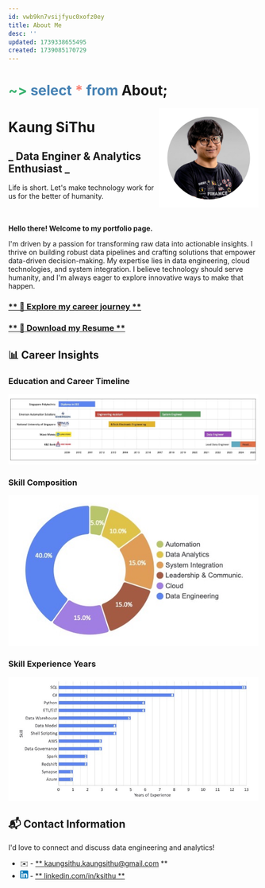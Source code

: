 ```yaml
---
id: vwb9kn7vsijfyuc0xofz0ey
title: About Me
desc: ''
updated: 1739338655495
created: 1739085170729
---
```

# <span style="color:MediumSeaGreen">~></span> <span style="color:SteelBlue">select</span> <span style="color:Salmon">*</span> <span style="color:SteelBlue">from</span> **About;**

<img src="/assets/images/profile-picture.png" style="width:200px; height:200px; float:right;" />

# Kaung SiThu  
## _ Data Enginer & Analytics Enthusiast _
Life is short. Let's make technology work for us for the better of humanity.  

<br/><br/>
**Hello there! Welcome to my portfolio page.**  

I'm driven by a passion for transforming raw data into actionable insights. I thrive on building robust data pipelines and crafting solutions that empower data-driven decision-making.  My expertise lies in data engineering, cloud technologies, and system integration. I believe technology should serve humanity, and I'm always eager to explore innovative ways to make that happen.
<br/>

<!-- <a href="https://kaungsithu.github.io/notes/y8p0l00iqb0o432b9dn3gbr" >
    <button style="cursor: pointer; padding: 5px 5px;" >
        <span style="font-size:1.2em;" > 
            <strong> Explore My Journey <strong>
        </span> &nbsp &nbsp 
        <img src="/assets/images/professional-portfolio-32.png" />
    </button>
</a>
&nbsp &nbsp 
<a href="/assets/KaungSiThu-Resume.pdf" target="_blank">
    <button style="cursor: pointer; padding: 5px 5px; float: right;" >
        <span style="font-size:1.2em;" > 
            <strong> Download Resume <strong>
        </span> &nbsp &nbsp 
        <img src="/assets/images/download-pdf-32.png" />
    </button>
</a>
<br/><br/> -->

### [** 🚀 Explore my career journey **](career-journey)
### [** 📝 Download my Resume **](/assets/KaungSiThu-Resume.pdf)

## 📊 Career Insights

### Education and Career Timeline

[![A chart of my education and career in timeline format.](/assets/images/career-timeline.jpg)](https://kaungsithu.github.io/notes/ap3o9rbjjjnk0vy7jsyu1b8)
### Skill Composition

![A donut chart of my overall skill compositions](/assets/images/skill-composition.jpg)

### Skill Experience Years

![A bar graph of my top skills and their years of experience](/assets/images/skill-experience.jpg)

<!-- ![](/assets/images/career-insights.png) -->


## 📬 Contact Information  

I'd love to connect and discuss data engineering and analytics!  

- ✉️ - <a href="mailto:kaungsithu.kaungsithu@gmail.com"> ** kaungsithu.kaungsithu@gmail.com ** </a>
- ![](/assets/images/linkedin-logo.png) - <a href="https://www.linkedin.com/in/ksithu" target="_blank"> ** linkedin.com/in/ksithu ** </a>



<!-- 
*   A clear call to action: "View My Resume" (links to `/resume/summary.md`) or "Explore My Talks" (links to `/talks/`).

**(Middle Section - Briefly showcase key highlights)**

*   **Featured Talk:**  Highlight your most impressive talk (e.g., AWS Community Day).  Include a short summary and a link to the detailed notes (`/talks/aws-community-day.md`).  Embed a video if available.
*   **Key Skills/Areas of Expertise:**  List 3-5 of your most relevant skills (e.g., Data Warehousing, Cloud Computing, Data Visualization, Python).
*   **Recent Certification:** Briefly mention your Google Cloud Data Analytics Certification and link to the details (`/certifications/google-cloud-data-analytics.md`).

**(Bottom Section - Connect and Explore)**

*   **Blog Preview:** Tease 1-2 upcoming blog posts to encourage visitors to return.  (e.g., "Coming Soon:  Setting up Notifications from Your Data Warehouse").
*   **Call to Action:** "Explore My Blog" (links to `/blog/`).
*   **Contact Information/Links:** LinkedIn, GitHub, Email (optional). -->